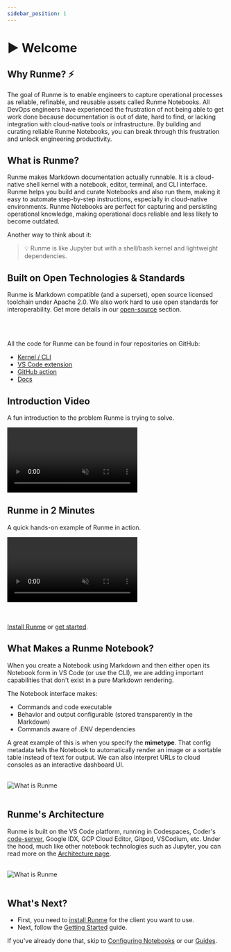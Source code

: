 ```yaml
---
sidebar_position: 1
---
```


# ▶ Welcome

## Why Runme? ⚡️

The goal of Runme is to enable engineers to capture operational processes as reliable, refinable, and reusable assets called Runme Notebooks. All DevOps engineers have experienced the frustration of not being able to get work done because documentation is out of date, hard to find, or lacking integration with cloud-native tools or infrastructure. By building and curating reliable Runme Notebooks, you can break through this frustration and unlock engineering productivity.

## What is Runme?

Runme makes Markdown documentation actually runnable. It is a cloud-native shell kernel with a notebook, editor, terminal, and CLI interface. Runme helps you build and curate Notebooks and also run them, making it easy to automate step-by-step instructions, especially in cloud-native environments. Runme Notebooks are perfect for capturing and persisting operational knowledge, making operational docs reliable and less likely to become outdated.

Another way to think about it:

> 💡 Runme is like Jupyter but with a shell/bash kernel and lightweight dependencies.

## Built on Open Technologies & Standards

Runme is Markdown compatible (and a superset), open source licensed toolchain under Apache 2.0. We also work hard to use open standards for interoperability. Get more details in our [open-source](/resources/open-source) section.

<RunmeStars /><br /><br />

All the code for Runme can be found in four repositories on GitHub:

- [Kernel / CLI](https://github.com/stateful/runme)
- [VS Code extension](https://github.com/stateful/vscode-runme)
- [GitHub action](https://github.com/stateful/runme-action)
- [Docs](https://github.com/stateful/docs.runme.dev)

## Introduction Video

A fun introduction to the problem Runme is trying to solve.

<video autoPlay loop muted playsInline controls>
  <source src="https://runme.dev/videos/hero.mp4" type="video/mp4" />
  <source src="https://runme.dev/videos/hero.webm" type="video/webm" />
</video>

## Runme in 2 Minutes

A quick hands-on example of Runme in action.

<video autoPlay loop muted playsInline controls>
  <source src="https://runme.dev/videos/runme-hello-world.mp4" type="video/mp4" />
</video>

<br /><br />
<Infobox type="sidenote" title="Jump forward">
[Install Runme](/installation) or [get started](/getting-started).
</Infobox>

## What Makes a Runme Notebook?

When you create a Notebook using Markdown and then either open its Notebook form in VS Code (or use the CLI), we are adding important capabilities that don't exist in a pure Markdown rendering.

The Notebook interface makes:

- Commands and code executable
- Behavior and output configurable (stored transparently in the Markdown)
- Commands aware of .ENV dependencies

A great example of this is when you specify the **mimetype**. That config metadata tells the Notebook to automatically render an image or a sortable table instead of text for output. We can also interpret URLs to cloud consoles as an interactive dashboard UI.

<br />
<img src="/img/notebook-components.png" style={{width: "80%", display: "inline"}} alt="What is Runme" />
<br /><br />

## Runme's Architecture

Runme is built on the VS Code platform, running in Codespaces, Coder's [code-server](https://github.com/coder/code-server), Google IDX, GCP Cloud Editor, Gitpod, VSCodium, etc. Under the hood, much like other notebook technologies such as Jupyter, you can read more on the [Architecture page](/resources/architecture).

<br />
<img src="/img/venn.png" style={{width: "60%", display: "inline"}} alt="What is Runme" />
<br /><br />

## What's Next?

- First, you need to [install Runme](/installation) for the client you want to use.
- Next, follow the [Getting Started](/getting-started) guide.

If you've already done that, skip to [Configuring Notebooks](/configuration) or our [Guides](/guide).
